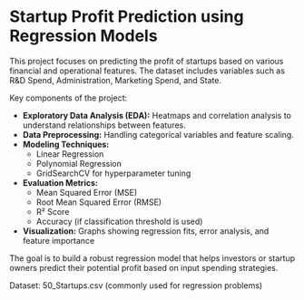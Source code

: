 # Startup Profit Prediction using Regression Models

This project focuses on predicting the profit of startups based on various financial and operational features. The dataset includes variables such as R&D Spend, Administration, Marketing Spend, and State. 

Key components of the project:

- **Exploratory Data Analysis (EDA):** Heatmaps and correlation analysis to understand relationships between features.
- **Data Preprocessing:** Handling categorical variables and feature scaling.
- **Modeling Techniques:**
  - Linear Regression
  - Polynomial Regression
  - GridSearchCV for hyperparameter tuning
- **Evaluation Metrics:**
  - Mean Squared Error (MSE)
  - Root Mean Squared Error (RMSE)
  - R² Score
  - Accuracy (if classification threshold is used)
- **Visualization:** Graphs showing regression fits, error analysis, and feature importance

The goal is to build a robust regression model that helps investors or startup owners predict their potential profit based on input spending strategies.

Dataset: 50_Startups.csv (commonly used for regression problems)

